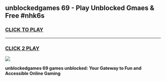 
## unblockedgames 69 - Play Unblocked Gmaes & Free #nhk6s
<h3>
<a href="https://news.freeplayer.one?title=unblockedgames_69&ref=24F">CLICK TO PLAY</a></h3>
<hr>

<h3>
<a href="https://news.freeplayer.one?title=unblockedgames_69&ref=24F">CLICK 2 PLAY</a>
  
</h3>

<a href="https://news.freeplayer.one?title=unblockedgames_69&ref=24F/"><img src="https://clearcache.store/games.png"></a>


**unblockedgames 69 games unblocked: Your Gateway to Fun and Accessible Online Gaming**
